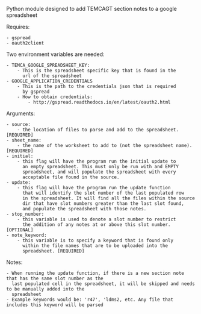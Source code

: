 Python module designed to add TEMCAGT section notes to a google spreadsheet

Requires:

    - gspread
    - oauth2client

Two environment variables are needed:

    - TEMCA_GOOGLE_SPREADSHEET_KEY:
        - This is the spreadsheet specific key that is found in the
          url of the spreadsheet
    - GOOGLE_APPLICATION_CREDENTIALS
        - This is the path to the credentials json that is required
          by gspread
        - How to obtain credentials:
            - http://gspread.readthedocs.io/en/latest/oauth2.html

Arguments:
    
    - source:
        - the location of files to parse and add to the spreadsheet. [REQUIRED]
    - sheet_name:
        - the name of the worksheet to add to (not the spreadsheet name). [REQUIRED]
    - initial:
        - this flag will have the program run the initial update to
          an empty spreadsheet. This must only be run with and EMPTY
          spreadsheet, and will populate the spreadsheet with every
          acceptable file found in the source.
    - update:
        - this flag will have the program run the update function
          that will identify the slot number of the last populated row
          in the spreadsheet. It will find all the files within the source
          dir that have slot numbers greater than the last slot found,
          and populate the spreadsheet with those notes.
    - stop_number:
        - this variable is used to denote a slot number to restrict
          the addition of any notes at or above this slot number. [OPTIONAL]
    - note_keyword:
        - this variable is to specify a keyword that is found only
          within the file names that are to be uploaded into the
          spreadsheet. [REQUIRED]

Notes:

    - When running the update function, if there is a new section note that has the same slot number as the 
      last populated cell in the spreadsheet, it will be skipped and needs to be manually added into the
      spreadsheet
    - Example keywords would be: 'r47', 'ldms2, etc. Any file that includes this keyword will be parsed
